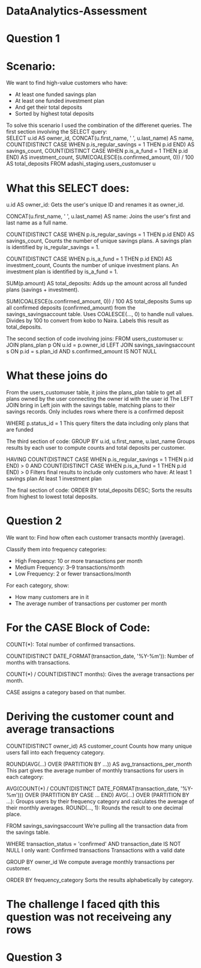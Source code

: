 # DataAnalytics-Assessment
# Question 1
# Scenario:
We want to find high-value customers who have:
- At least one funded savings plan
- At least one funded investment plan
- And get their total deposits
- Sorted by highest total deposits

To solve this scenario I used the combination of the differenet queries.
The first section involving the SELECT query:  
SELECT 
    u.id AS owner_id,
    CONCAT(u.first_name, ' ', u.last_name) AS name,
    COUNT(DISTINCT CASE WHEN p.is_regular_savings = 1 THEN p.id END) AS savings_count,
    COUNT(DISTINCT CASE WHEN p.is_a_fund = 1 THEN p.id END) AS investment_count,
    SUM(COALESCE(s.confirmed_amount, 0)) / 100 AS total_deposits
FROM 
    adashi_staging.users_customuser u

# What this SELECT does:
u.id AS owner_id:
Gets the user's unique ID and renames it as owner_id.

CONCAT(u.first_name, ' ', u.last_name) AS name:
Joins the user's first and last name as a full name.

COUNT(DISTINCT CASE WHEN p.is_regular_savings = 1 THEN p.id END) AS savings_count,
Counts the number of unique savings plans.
A savings plan is identified by is_regular_savings = 1.

COUNT(DISTINCT CASE WHEN p.is_a_fund = 1 THEN p.id END) AS investment_count,
Counts the number of unique investment plans.
An investment plan is identified by is_a_fund = 1.

SUM(p.amount) AS total_deposits:
Adds up the amount across all funded plans (savings + investment).

SUM(COALESCE(s.confirmed_amount, 0)) / 100 AS total_deposits
Sums up all confirmed deposits (confirmed_amount) from the savings_savingsaccount table.
Uses COALESCE(..., 0) to handle null values.
Divides by 100 to convert from kobo to Naira.
Labels this result as total_deposits.

The second section of code involving joins:
FROM users_customuser u:
JOIN plans_plan p ON u.id = p.owner_id
LEFT JOIN 
savings_savingsaccount s ON p.id = s.plan_id AND s.confirmed_amount IS NOT NULL

# What these joins do
From the users_customuser table, it joins the plans_plan table to get all plans owned by the user connecting the owner id with the user id
The LEFT JOIN bring in Left join with the savings table, matching plans to their savings records.
Only includes rows where there is a confirmed deposit

WHERE 
    p.status_id = 1
This query filters the data including only  plans that are funded

The third section of code:
GROUP BY u.id, u.first_name, u.last_name
Groups results by each user to compute counts and total deposits per customer.

HAVING 
    COUNT(DISTINCT CASE WHEN p.is_regular_savings = 1 THEN p.id END) > 0
    AND COUNT(DISTINCT CASE WHEN p.is_a_fund = 1 THEN p.id END) > 0
Filters final results to include only customers who have:
At least 1 savings plan
At least 1 investment plan

The final section of code:
ORDER BY total_deposits DESC;
Sorts the results from highest to lowest total deposits.

# Question 2
We want to:
Find how often each customer transacts monthly (average).

Classify them into frequency categories:
- High Frequency: 10 or more transactions per month
- Medium Frequency: 3–9 transactions/month
- Low Frequency: 2 or fewer transactions/month

For each category, show:
- How many customers are in it
- The average number of transactions per customer per month

# For the CASE Block of Code:
COUNT(*): Total number of confirmed transactions.

COUNT(DISTINCT DATE_FORMAT(transaction_date, '%Y-%m')): Number of months with transactions.

COUNT(*) / COUNT(DISTINCT months): Gives the average transactions per month.

CASE assigns a category based on that number.

# Deriving the customer count and average transactions
COUNT(DISTINCT owner_id) AS customer_count
Counts how many unique users fall into each frequency category.

ROUND(AVG(...) OVER (PARTITION BY ...)) AS avg_transactions_per_month
This part gives the average number of monthly transactions for users in each category:

AVG(COUNT(*) / COUNT(DISTINCT DATE_FORMAT(transaction_date, '%Y-%m')))
OVER (PARTITION BY CASE ... END)
AVG(...) OVER (PARTITION BY ...): Groups users by their frequency category and calculates the average of their monthly averages.
ROUND(..., 1): Rounds the result to one decimal place.

FROM savings_savingsaccount
We’re pulling all the transaction data from the savings table.

WHERE transaction_status = 'confirmed' AND transaction_date IS NOT NULL
I only want:
Confirmed transactions
Transactions with a valid date

GROUP BY owner_id
We compute average monthly transactions per customer.

ORDER BY frequency_category
Sorts the results alphabetically by category. 

# The challenge I faced qith this question was not receiveing any rows

# Question 3
